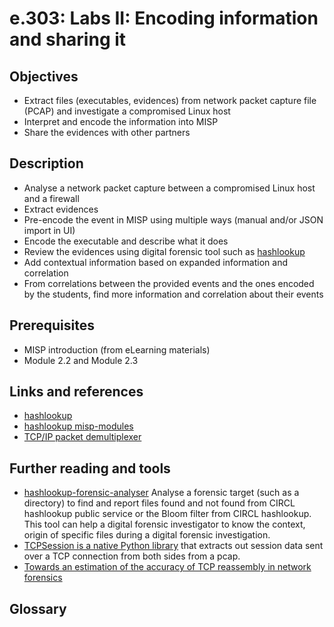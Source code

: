 # e.303: Labs II: Encoding information and sharing it

## Objectives

- Extract files (executables, evidences) from network packet capture file (PCAP) and investigate a compromised Linux host
- Interpret and encode the information into MISP
- Share the evidences with other partners

## Description

- Analyse a network packet capture between a compromised Linux host and a firewall
- Extract evidences
- Pre-encode the event in MISP using multiple ways (manual and/or JSON import in UI)
- Encode the executable and describe what it does
- Review the evidences using digital forensic tool such as [hashlookup](https://www.circl.lu/services/hashlookup/)
- Add contextual information based on expanded information and correlation
- From correlations between the provided events and the ones encoded by the students, find more information and correlation about their events

## Prerequisites

- MISP introduction (from eLearning materials)
- Module 2.2 and Module 2.3

## Links and references

- [hashlookup](https://www.circl.lu/services/hashlookup/)
- [hashlookup misp-modules](https://misp.github.io/misp-modules/expansion/#hashlookup)
- [TCP/IP packet demultiplexer](https://github.com/simsong/tcpflow)

## Further reading and tools

- [hashlookup-forensic-analyser](https://github.com/hashlookup/hashlookup-forensic-analyser) Analyse a forensic target (such as a directory) to find and report files found and not found from CIRCL hashlookup public service or the Bloom filter from CIRCL hashlookup. This tool can help a digital forensic investigator to know the context, origin of specific files during a digital forensic investigation.
- [TCPSession is a native Python library](https://github.com/PaloAltoNetworks/tcpsession) that extracts out session data sent over a TCP connection from both sides from a pcap.
- [Towards an estimation of the accuracy of TCP reassembly in network forensics](http://www.foo.be/papers/wagener-dulaunoy-engel-networkforensicaccuracy.pdf)


## Glossary

